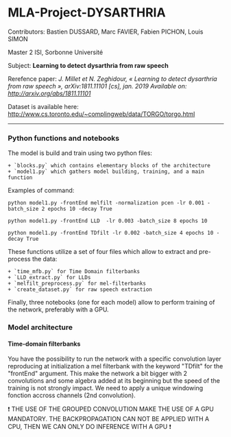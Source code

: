 # MLA-Project-DYSARTHRIA

Contributors: Bastien DUSSARD, Marc FAVIER, Fabien PICHON, Louis SIMON

Master 2 ISI, Sorbonne Université

Subject: **Learning to detect dysarthria from raw speech**

Rerefence paper: *J. Millet et N. Zeghidour, « Learning to detect dysarthria from raw speech », arXiv:1811.11101 [cs], jan. 2019 Available on: http://arxiv.org/abs/1811.11101*

Dataset is available here: http://www.cs.toronto.edu/~complingweb/data/TORGO/torgo.html

****

### Python functions and notebooks

The model is build and train using two python files:

    + `blocks.py` which contains elementary blocks of the architecture
    + `model1.py` which gathers model building, training, and a main function

Examples of command:

`python model1.py -frontEnd melfilt -normalization pcen -lr 0.001 -batch_size 2 epochs 10 -decay True`

`python model1.py -frontEnd LLD  -lr 0.003 -batch_size 8 epochs 10 `

`python model1.py -frontEnd TDfilt -lr 0.002 -batch_size 4 epochs 10 -decay True`


These functions utilize a set of four files which allow to extract and pre-process the data:

    + `time_mfb.py` for Time Domain filterbanks
    + `LLD_extract.py` for LLDs
    + `melfilt_preprocess.py` for mel-filterbanks
    + `create_dataset.py` for raw speech extraction

Finally, three notebooks (one for each model) allow to perform training of the network, preferably with a GPU.



### Model architecture

#### Time-domain filterbanks

You have the possibility to run the network with a specific convolution layer reproducing at initialization a mel filterbank with the keyword "TDfilt" for the "frontEnd" argument. This make the network a bit bigger with 2 convolutions and some algebra added at its beginning but the speed of the training is not strongly impact. We need to apply a unique windowing fonction accross channels (2nd convolution).

:exclamation: THE USE OF THE GROUPED CONVOLUTION MAKE THE USE OF A GPU MANDATORY. THE BACKPROPAGATION CAN NOT BE APPLIED WITH A CPU, THEN WE CAN ONLY DO INFERENCE WITH A GPU :exclamation:
